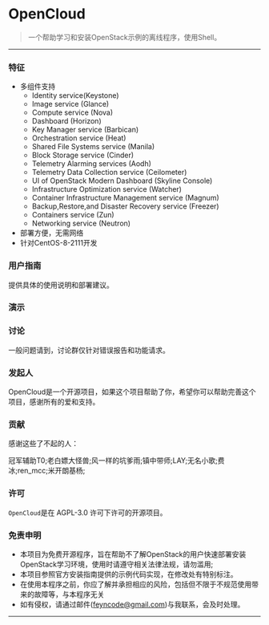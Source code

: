 # OpenCloud

> 一个帮助学习和安装OpenStack示例的离线程序，使用Shell。

---

### 特征

- 多组件支持
  - Identity service(Keystone)
  - Image service (Glance)
  - Compute service (Nova)
  - Dashboard (Horizon)
  - Key Manager service (Barbican)
  - Orchestration service (Heat)
  - Shared File Systems service (Manila)
  - Block Storage service (Cinder)
  - Telemetry Alarming services (Aodh)
  - Telemetry Data Collection service (Ceilometer)
  - UI of OpenStack Modern Dashboard (Skyline Console)
  - Infrastructure Optimization service (Watcher)
  - Container Infrastructure Management service (Magnum)
  - Backup,Restore,and Disaster Recovery service (Freezer)
  - Containers service (Zun)
  - Networking service (Neutron)
- 部署方便，无需网络
- 针对CentOS-8-2111开发

### 用户指南

提供具体的使用说明和部署建议。

### 演示

### 讨论

一般问题请到，讨论群仅针对错误报告和功能请求。

### 发起人

OpenCloud是一个开源项目，如果这个项目帮助了你，希望你可以帮助完善这个项目，感谢所有的爱和支持。

### 贡献

感谢这些了不起的人：

冠军辅助T0;老白嫖大怪兽;风一样的坑爹雨;镇中带师;LAY;无名小歌;费冰;ren_mcc;米开朗基杨;

### 许可

`OpenCloud`是在 AGPL-3.0 许可下许可的开源项目。

### 免责申明

- 本项目为免费开源程序，旨在帮助不了解OpenStack的用户快速部署安装OpenStack学习环境，使用时请遵守相关法律法规，请勿滥用;
- 本项目参照官方安装指南提供的示例代码实现，在修改处有特别标注。
- 在使用本程序之前，你应了解并承担相应的风险，包括但不限于不规范使用带来的故障等，与本程序无关
- 如有侵权，请通过邮件(feyncode@gmail.com)与我联系，会及时处理。

---

